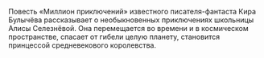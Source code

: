 <!--2025-09-01 16:11:13--><!--pdate:1982-->
Повесть «Миллион приключений» известного писателя-фантаста Кира Булычёва рассказывает о необыкновенных приключениях школьницы Алисы Селезнёвой. Она перемещается во времени и в космическом пространстве, спасает от гибели целую планету, становится принцессой средневекового королевства.